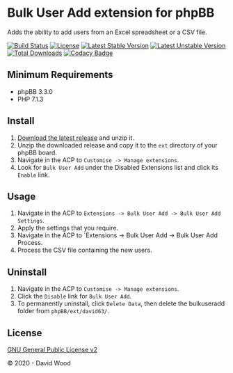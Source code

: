 # Bulk User Add extension for phpBB

Adds the ability to add users from an Excel spreadsheet or a CSV file.

[![Build Status](https://travis-ci.com/david63/bulkuseradd.svg?branch=master)](https://travis-ci.com/david63/bulkuseradd)
[![License](https://poser.pugx.org/david63/bulkuseradd/license)](https://packagist.org/packages/david63/bulkuseradd)
[![Latest Stable Version](https://poser.pugx.org/david63/bulkuseradd/v/stable)](https://packagist.org/packages/david63/bulkuseradd)
[![Latest Unstable Version](https://poser.pugx.org/david63/bulkuseradd/v/unstable)](https://packagist.org/packages/david63/bulkuseradd)
[![Total Downloads](https://poser.pugx.org/david63/bulkuseradd/downloads)](https://packagist.org/packages/david63/bulkuseradd)
[![Codacy Badge](https://api.codacy.com/project/badge/Grade/9f82f66a5d5b459491425de15a257cd2)](https://www.codacy.com/manual/david63/bulkuseradd?utm_source=github.com&amp;utm_medium=referral&amp;utm_content=david63/bulkuseradd&amp;utm_campaign=Badge_Grade)

## Minimum Requirements
* phpBB 3.3.0
* PHP 7.1.3

## Install
1. [Download the latest release](https://github.com/david63/bulkuseradd/archive/3.2.zip) and unzip it.
2. Unzip the downloaded release and copy it to the `ext` directory of your phpBB board.
3. Navigate in the ACP to `Customise -> Manage extensions`.
4. Look for `Bulk User Add` under the Disabled Extensions list and click its `Enable` link.

## Usage
1. Navigate in the ACP to `Extensions -> Bulk User Add -> Bulk User Add Settings`.
2. Apply the settings that you require.
3. Navigate in the ACP to `Extensions -> Bulk User Add -> Bulk User Add Process.
4. Process the CSV file containing the new users.

## Uninstall
1. Navigate in the ACP to `Customise -> Manage extensions`.
2. Click the `Disable` link for `Bulk User Add`.
3. To permanently uninstall, click `Delete Data`, then delete the bulkuseradd folder from `phpBB/ext/david63/`.

## License
[GNU General Public License v2](http://opensource.org/licenses/GPL-2.0)

© 2020 - David Wood